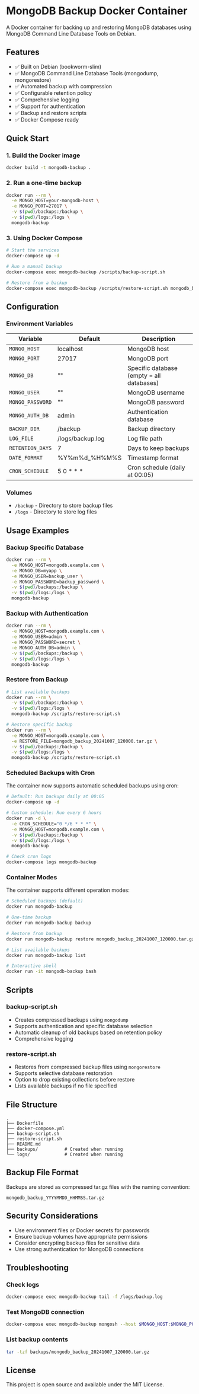 # MongoDB Backup Docker Container

A Docker container for backing up and restoring MongoDB databases using MongoDB Command Line Database Tools on Debian.

## Features

- ✅ Built on Debian (bookworm-slim)
- ✅ MongoDB Command Line Database Tools (mongodump, mongorestore)
- ✅ Automated backup with compression
- ✅ Configurable retention policy
- ✅ Comprehensive logging
- ✅ Support for authentication
- ✅ Backup and restore scripts
- ✅ Docker Compose ready

## Quick Start

### 1. Build the Docker image

```bash
docker build -t mongodb-backup .
```

### 2. Run a one-time backup

```bash
docker run --rm \
  -e MONGO_HOST=your-mongodb-host \
  -e MONGO_PORT=27017 \
  -v $(pwd)/backups:/backup \
  -v $(pwd)/logs:/logs \
  mongodb-backup
```

### 3. Using Docker Compose

```bash
# Start the services
docker-compose up -d

# Run a manual backup
docker-compose exec mongodb-backup /scripts/backup-script.sh

# Restore from a backup
docker-compose exec mongodb-backup /scripts/restore-script.sh mongodb_backup_20241007_120000.tar.gz
```

## Configuration

### Environment Variables

| Variable | Default | Description |
|----------|---------|-------------|
| `MONGO_HOST` | localhost | MongoDB host |
| `MONGO_PORT` | 27017 | MongoDB port |
| `MONGO_DB` | "" | Specific database (empty = all databases) |
| `MONGO_USER` | "" | MongoDB username |
| `MONGO_PASSWORD` | "" | MongoDB password |
| `MONGO_AUTH_DB` | admin | Authentication database |
| `BACKUP_DIR` | /backup | Backup directory |
| `LOG_FILE` | /logs/backup.log | Log file path |
| `RETENTION_DAYS` | 7 | Days to keep backups |
| `DATE_FORMAT` | %Y%m%d_%H%M%S | Timestamp format |
| `CRON_SCHEDULE` | 5 0 * * * | Cron schedule (daily at 00:05) |

### Volumes

- `/backup` - Directory to store backup files
- `/logs` - Directory to store log files

## Usage Examples

### Backup Specific Database

```bash
docker run --rm \
  -e MONGO_HOST=mongodb.example.com \
  -e MONGO_DB=myapp \
  -e MONGO_USER=backup_user \
  -e MONGO_PASSWORD=backup_password \
  -v $(pwd)/backups:/backup \
  -v $(pwd)/logs:/logs \
  mongodb-backup
```

### Backup with Authentication

```bash
docker run --rm \
  -e MONGO_HOST=mongodb.example.com \
  -e MONGO_USER=admin \
  -e MONGO_PASSWORD=secret \
  -e MONGO_AUTH_DB=admin \
  -v $(pwd)/backups:/backup \
  -v $(pwd)/logs:/logs \
  mongodb-backup
```

### Restore from Backup

```bash
# List available backups
docker run --rm \
  -v $(pwd)/backups:/backup \
  -v $(pwd)/logs:/logs \
  mongodb-backup /scripts/restore-script.sh

# Restore specific backup
docker run --rm \
  -e MONGO_HOST=mongodb.example.com \
  -e RESTORE_FILE=mongodb_backup_20241007_120000.tar.gz \
  -v $(pwd)/backups:/backup \
  -v $(pwd)/logs:/logs \
  mongodb-backup /scripts/restore-script.sh
```

### Scheduled Backups with Cron

The container now supports automatic scheduled backups using cron:

```bash
# Default: Run backups daily at 00:05
docker-compose up -d

# Custom schedule: Run every 6 hours
docker run -d \
  -e CRON_SCHEDULE="0 */6 * * *" \
  -e MONGO_HOST=mongodb.example.com \
  -v $(pwd)/backups:/backup \
  -v $(pwd)/logs:/logs \
  mongodb-backup

# Check cron logs
docker-compose logs mongodb-backup
```

### Container Modes

The container supports different operation modes:

```bash
# Scheduled backups (default)
docker run mongodb-backup

# One-time backup
docker run mongodb-backup backup

# Restore from backup
docker run mongodb-backup restore mongodb_backup_20241007_120000.tar.gz

# List available backups
docker run mongodb-backup list

# Interactive shell
docker run -it mongodb-backup bash
```

## Scripts

### backup-script.sh

- Creates compressed backups using `mongodump`
- Supports authentication and specific database selection
- Automatic cleanup of old backups based on retention policy
- Comprehensive logging

### restore-script.sh

- Restores from compressed backup files using `mongorestore`
- Supports selective database restoration
- Option to drop existing collections before restore
- Lists available backups if no file specified

## File Structure

```
.
├── Dockerfile
├── docker-compose.yml
├── backup-script.sh
├── restore-script.sh
├── README.md
├── backups/          # Created when running
└── logs/             # Created when running
```

## Backup File Format

Backups are stored as compressed tar.gz files with the naming convention:
```
mongodb_backup_YYYYMMDD_HHMMSS.tar.gz
```

## Security Considerations

- Use environment files or Docker secrets for passwords
- Ensure backup volumes have appropriate permissions
- Consider encrypting backup files for sensitive data
- Use strong authentication for MongoDB connections

## Troubleshooting

### Check logs
```bash
docker-compose exec mongodb-backup tail -f /logs/backup.log
```

### Test MongoDB connection
```bash
docker-compose exec mongodb-backup mongosh --host $MONGO_HOST:$MONGO_PORT
```

### List backup contents
```bash
tar -tzf backups/mongodb_backup_20241007_120000.tar.gz
```

## License

This project is open source and available under the MIT License.